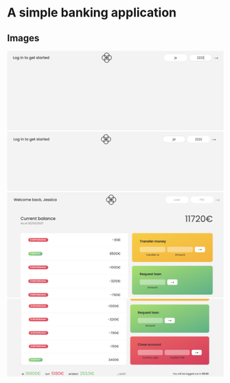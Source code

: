 # A simple banking application

## Images

![](./images/image1.png)
![](./images/image2.png)
![](./images/image3.png)
![](./images/image4.png)
